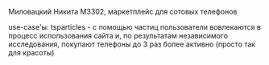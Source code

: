 Миловацкий Никита M3302, маркетплейс для сотовых телефонов

use-case'ы:
tsparticles - с помощью частиц пользователи вовлекаются в процесс использования сайта
и, по результатам независимого исследования, покупают телефоны до 3 раз более активно
(просто так для красоты)
